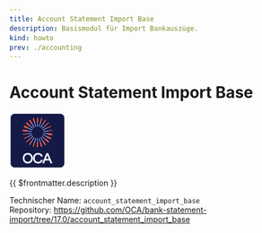 ```yaml
---
title: Account Statement Import Base
description: Basismodul für Import Bankauszüge.
kind: howto
prev: ./accounting
---
```

# Account Statement Import Base
![icon_oca_app](attachments/icon_oca_app.png)

{{ $frontmatter.description }}

Technischer Name: `account_statement_import_base`\
Repository: <https://github.com/OCA/bank-statement-import/tree/17.0/account_statement_import_base>
